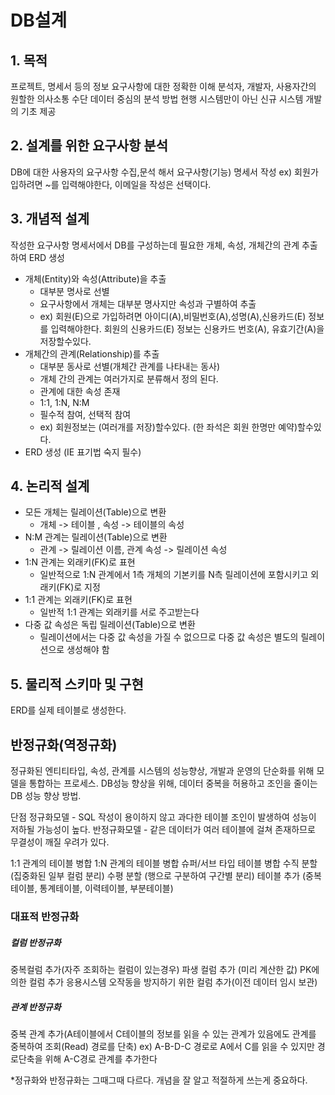 # DB설계
## 1. 목적
프로젝트, 명세서 등의 정보 요구사항에 대한 정확한 이해
분석자, 개발자, 사용자간의 원할한 의사소통 수단
데이터 중심의 분석 방법
현행 시스템만이 아닌 신규 시스템 개발의 기초 제공

## 2. 설계를 위한 요구사항 분석
DB에 대한 사용자의 요구사항 수집,문석 해서 요구사항(기능) 명세서 작성
ex) 회원가입하려면 ~를 입력해야한다, 이메일을 작성은 선택이다.

## 3. 개념적 설계
작성한 요구사항 명세서에서 DB를 구성하는데 필요한 개체, 속성, 개체간의 관계 추출하여 ERD 생성
- 개체(Entity)와 속성(Attribute)을 추출
   - 대부분 명사로 선별
   - 요구사항에서 개체는 대부분 명사지만 속성과 구별하여 추출
   - ex) 회원(E)으로 가입하려면 아이디(A),비밀번호(A),성명(A),신용카드(E) 정보를 입력해야한다.
		회원의 신용카드(E) 정보는 신용카드 번호(A), 유효기간(A)을 저장할수있다.
- 개체간의 관계(Relationship)를 추출
   - 대부분 동사로 선별(개체간 관계를 나타내는 동사)
   - 개체 간의 관계는 여러가지로 분류해서 정의 된다.
   - 관계에 대한 속성 존재
   - 1:1, 1:N, N:M
   - 필수적 참여, 선택적 참여
   - ex) 회원정보는 (여러개를 저장)할수있다.
		(한 좌석은 회원 한명만 예약)할수있다.
- ERD 생성 (IE 표기법 숙지 필수)

## 4. 논리적 설계
- 모든 개체는 릴레이션(Table)으로 변환
	- 개체 -> 테이블 , 속성 -> 테이블의 속성
- N:M 관계는 릴레이션(Table)으로 변환
	- 관계 -> 릴레이션 이름, 관계 속성 -> 릴레이션 속성
- 1:N 관계는 외래키(FK)로 표현
	- 일반적으로 1:N 관계에서 1측 개체의 기본키를 N측 릴레이션에 포함시키고 외래키(FK)로 지정
- 1:1 관계는 외래키(FK)로 표현
	- 일반적 1:1 관계는 외래키를 서로 주고받는다
- 다중 값 속성은 독립 릴레이션(Table)으로 변환
	- 릴레이션에서는 다중 값 속성을 가질 수 없으므로 다중 값 속성은 별도의 릴레이션으로 생성해야 함

## 5. 물리적 스키마 및 구현
ERD를 실제 테이블로 생성한다.

## 반정규화(역정규화)
정규화된 엔티티타입, 속성, 관계를 시스템의 성능향상, 개발과 운영의 단순화를 위해 모델을 통합하는 프로세스.
DB성능 향상을 위해, 데이터 중복을 허용하고 조인을 줄이는 DB 성능 향상 방법.

단점
정규화모델 -  SQL 작성이 용이하지 않고 과다한 테이블 조인이 발생하여 성능이 저하될 가능성이 높다.
반정규화모델 - 같은 데이터가 여러 테이블에 걸쳐 존재하므로 무결성이 깨질 우려가 있다.

1:1 관계의 테이블 병합
1:N 관계의 테이블 병합
슈퍼/서브 타입 테이블 병합
수직 분할 (집중화된 일부 컬럼 분리)
수평 분할 (행으로 구분하여 구간별 분리)
테이블 추가 (중복테이블, 통계테이블, 이력테이블, 부분테이블)

### 대표적 반정규화

##### 컬럼 반정규화
중복컬럼 추가(자주 조회하는 컬럼이 있는경우)
파생 컬럼 추가 (미리 계산한 값)
PK에의한 컬럼 추가
응용시스템 오작동을 방지하기 위한 컬럼 추가(이전 데이터 임시 보관)

##### 관계 반정규화
중복 관계 추가(A테이블에서 C테이블의 정보를 읽을 수 있는 관계가 있음에도 관계를 중복하여 조회(Read) 경로를 단축)
ex) A-B-D-C 경로로 A에서 C를 읽을 수 있지만 경로단축을 위해 A-C경로 관계를 추가한다

*정규화와 반정규화는 그때그때 다르다. 개념을 잘 알고 적절하게 쓰는게 중요하다.

